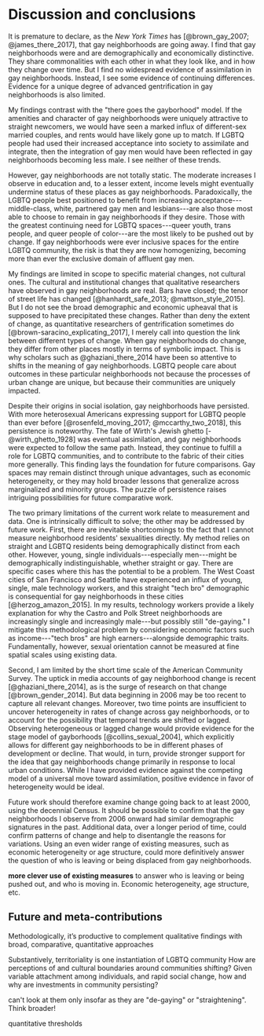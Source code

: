 ---
---

# Discussion and conclusions

It is premature to declare, as the *New York Times* has [@brown_gay_2007; @james_there_2017], that gay neighborhoods are going away. I find that gay neighborhoods were and are demographically and economically distinctive. They share commonalities with each other in what they look like, and in how they change over time. But I find no widespread evidence of assimilation in gay neighborhoods. Instead, I see some evidence of continuing differences. Evidence for a unique degree of advanced gentrification in gay neighborhoods is also limited.

My findings contrast with the "there goes the gayborhood" model. If the amenities and character of gay neighborhoods were uniquely attractive to straight newcomers, we would have seen a marked influx of different-sex married couples, and rents would have likely gone up to match. If LGBTQ people had used their increased acceptance into society to assimilate and integrate, then the integration of gay men would have been reflected in gay neighborhoods becoming less male. I see neither of these trends.

However, gay neighborhoods are not totally static. The moderate increases I observe in education and, to a lesser extent, income levels might eventually undermine status of these places as gay neighborhoods. Paradoxically, the LGBTQ people best positioned to benefit from increasing acceptance---middle-class, white, partnered gay men and lesbians---are also those most able to choose to remain in gay neighborhoods if they desire. Those with the greatest continuing need for LGBTQ spaces---queer youth, trans people, and queer people of color---are the most likely to be pushed out by change. If gay neighborhoods were ever inclusive spaces for the entire LGBTQ community, the risk is that they are now homogenizing, becoming more than ever the exclusive domain of affluent gay men.

My findings are limited in scope to specific material changes, not cultural ones. The cultural and institutional changes that qualitative researchers have observed in gay neighborhoods are real. Bars have closed; the tenor of street life has changed [@hanhardt_safe_2013; @mattson_style_2015]. But I do not see the broad demographic and economic upheaval that is supposed to have precipitated these changes. Rather than deny the extent of change, as quantitative researchers of gentrification sometimes do [@brown-saracino_explicating_2017], I merely call into question the link between different types of change.
When gay neighborhoods do change, they differ from other places mostly in terms of symbolic impact. This is why scholars such as @ghaziani_there_2014 have been so attentive to shifts in the meaning of gay neighborhoods. LGBTQ people care about outcomes in these particular neighborhoods not because the processes of urban change are unique, but because their communities are uniquely impacted.

Despite their origins in social isolation, gay neighborhoods have persisted. With more heterosexual Americans expressing support for LGBTQ people than ever before [@rosenfeld_moving_2017; @mccarthy_two_2018], this persistence is noteworthy. The fate of Wirth's Jewish ghetto [-@wirth_ghetto_1928] was eventual assimilation, and gay neighborhoods were expected to follow the same path. Instead, they continue to fulfill a role for LGBTQ communities, and to contribute to the fabric of their cities more generally. This finding lays the foundation for future comparisons. Gay spaces may remain distinct through unique advantages, such as economic heterogeneity, or they may hold broader lessons that generalize across marginalized and minority groups. The puzzle of persistence raises intriguing possibilities for future comparative work.

The two primary limitations of the current work relate to measurement and data. One is intrinsically difficult to solve; the other may be addressed by future work. First, there are inevitable shortcomings to the fact that I cannot measure neighborhood residents' sexualities directly. My method relies on straight and LGBTQ residents being demographically distinct from each other. However, young, single individuals---especially men---might be demographically indistinguishable, whether straight or gay. There are specific cases where this has the potential to be a problem. The West Coast cities of San Francisco and Seattle have experienced an influx of young, single, male technology workers, and this straight "tech bro" demographic is consequential for gay neighborhoods in these cities [@herzog_amazon_2015]. In my results, technology workers provide a likely explanation for why the Castro and Polk Street neighborhoods are increasingly single and increasingly male---but possibly still "de-gaying." I mitigate this methodological problem by considering economic factors such as income---"tech bros" are high earners---alongside demographic traits. Fundamentally, however, sexual orientation cannot be measured at fine spatial scales using existing data.

Second, I am limited by the short time scale of the American Community Survey. The uptick in media accounts of gay neighborhood change is recent [@ghaziani_there_2014], as is the surge of research on that change [@brown_gender_2014]. But data beginning in 2006 may be too recent to capture all relevant changes. Moreover, two time points are insufficient to uncover heterogeneity in rates of change across gay neighborhoods, or to account for the possibility that temporal trends are shifted or lagged. Observing heterogeneous or lagged change would provide evidence for the stage model of gayborhoods [@collins_sexual_2004], which explicitly allows for different gay neighborhoods to be in different phases of development or decline. That would, in turn, provide stronger support for the idea that gay neighborhoods change primarily in response to local urban conditions. While I have provided evidence against the competing model of a universal move toward assimilation, positive evidence in favor of heterogeneity would be ideal.

Future work should therefore examine change going back to at least 2000, using the decennial Census. It should be possible to confirm that the gay neighborhoods I observe from 2006 onward had similar demographic signatures in the past. Additional data, over a longer period of time, could confirm patterns of change and help to disentangle the reasons for variations. Using an even wider range of existing measures, such as economic heterogeneity or age structure, could more definitively answer the question of who is leaving or being displaced from gay neighborhoods.



**more clever use of existing measures** to answer who is leaving or being pushed out, and who is moving in. Economic heterogeneity, age structure, etc.

## Future and meta-contributions

Methodologically, it’s productive to complement qualitative findings with broad, comparative, quantitative approaches

Substantively, territoriality is one instantiation of LGBTQ community
How are perceptions of and cultural boundaries around communities shifting?
Given variable attachment among individuals, and rapid social change, how and why are investments in community persisting?

can't look at them only insofar as they are "de-gaying" or "straightening". Think broader!

quantitative thresholds
